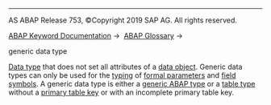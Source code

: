   

* * *

AS ABAP Release 753, ©Copyright 2019 SAP AG. All rights reserved.

[ABAP Keyword Documentation](javascript:call_link\('abenabap.htm'\)) →  [ABAP Glossary](javascript:call_link\('abenabap_glossary.htm'\)) → 

generic data type

[Data type](javascript:call_link\('abendata_type_glosry.htm'\) "Glossary Entry") that does not set all attributes of a [data object](javascript:call_link\('abendata_object_glosry.htm'\) "Glossary Entry"). Generic data types can only be used for the [typing](javascript:call_link\('abentyping_glosry.htm'\) "Glossary Entry") of [formal parameters](javascript:call_link\('abenformal_parameter_glosry.htm'\) "Glossary Entry") and [field symbols](javascript:call_link\('abenfield_symbol_glosry.htm'\) "Glossary Entry"). A generic data type is either a [generic ABAP type](javascript:call_link\('abengeneric_abap_type_glosry.htm'\) "Glossary Entry") or a [table type](javascript:call_link\('abentable_type_glosry.htm'\) "Glossary Entry") without a [primary table key](javascript:call_link\('abenprimary_table_key_glosry.htm'\) "Glossary Entry") or with an incomplete primary table key.